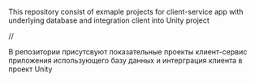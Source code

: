 This repository consist of exmaple projects for client-service app with underlying database and integration client into Unity project

//

В репозитории присутсвуют показательные проекты клиент-сервис приложения использующего базу данных и интерграция клиента в проект Unity 
